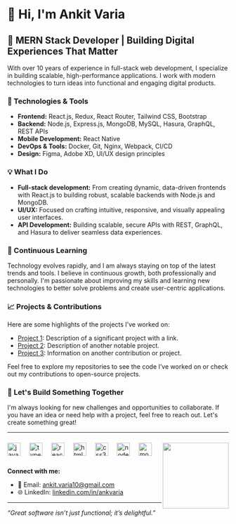 # 👋 Hi, I'm Ankit Varia

## 🚀 MERN Stack Developer | Building Digital Experiences That Matter

With over 10 years of experience in full-stack web development, I specialize in building scalable, high-performance applications. I work with modern technologies to turn ideas into functional and engaging digital products.

### 🔧 Technologies & Tools

- **Frontend:** React.js, Redux, React Router, Tailwind CSS, Bootstrap
- **Backend:** Node.js, Express.js, MongoDB, MySQL, Hasura, GraphQL, REST APIs
- **Mobile Development:** React Native
- **DevOps & Tools:** Docker, Git, Nginx, Webpack, CI/CD
- **Design:** Figma, Adobe XD, UI/UX design principles

### 💡 What I Do

- **Full-stack development:** From creating dynamic, data-driven frontends with React.js to building robust, scalable backends with Node.js and MongoDB.
- **UI/UX:** Focused on crafting intuitive, responsive, and visually appealing user interfaces.
- **API Development:** Building scalable, secure APIs with REST, GraphQL, and Hasura to deliver seamless data experiences.

### 🌱 Continuous Learning

Technology evolves rapidly, and I am always staying on top of the latest trends and tools. I believe in continuous growth, both professionally and personally. I'm passionate about improving my skills and learning new technologies to better solve problems and create user-centric applications.

### 📈 Projects & Contributions

Here are some highlights of the projects I’ve worked on:
- [Project 1](#): Description of a significant project with a link.
- [Project 2](#): Description of another notable project.
- [Project 3](#): Information on another contribution or project.

Feel free to explore my repositories to see the code I’ve worked on or check out my contributions to open-source projects.

### 🎯 Let's Build Something Together

I'm always looking for new challenges and opportunities to collaborate. If you have an idea or need help with a project, feel free to reach out. Let's create something great!

---

###

<img align="right" height="150" src="https://media.giphy.com/media/2IudUHdI075HL02Pkk/giphy.gif"  />

###

<div align="left">
  <img src="https://cdn.jsdelivr.net/gh/devicons/devicon/icons/javascript/javascript-original.svg" height="30" alt="javascript logo"  />
  <img width="12" />
  <img src="https://cdn.jsdelivr.net/gh/devicons/devicon/icons/typescript/typescript-original.svg" height="30" alt="typescript logo"  />
  <img width="12" />
  <img src="https://cdn.jsdelivr.net/gh/devicons/devicon/icons/react/react-original.svg" height="30" alt="react logo"  />
  <img width="12" />
  <img src="https://cdn.jsdelivr.net/gh/devicons/devicon/icons/html5/html5-original.svg" height="30" alt="html5 logo"  />
  <img width="12" />
  <img src="https://cdn.jsdelivr.net/gh/devicons/devicon/icons/css3/css3-original.svg" height="30" alt="css3 logo"  />
  <img width="12" />
  <img src="https://cdn.jsdelivr.net/gh/devicons/devicon/icons/nodejs/nodejs-original.svg" height="30" alt="nodejs logo"  />
  <img width="12" />
  <img src="https://cdn.jsdelivr.net/gh/devicons/devicon/icons/mongodb/mongodb-plain-wordmark.svg" height="30" alt="mongodb logo"  />
</div>

###

###

**Connect with me:**  
- 📧 Email: [ankit.varia10@gmail.com](mailto:ankit.varia10@gmail.com)  
- 🌐 LinkedIn: [linkedin.com/in/ankvaria](http://www.linkedin.com/in/ankvaria/)  

---

*“Great software isn’t just functional; it’s delightful.”*  
